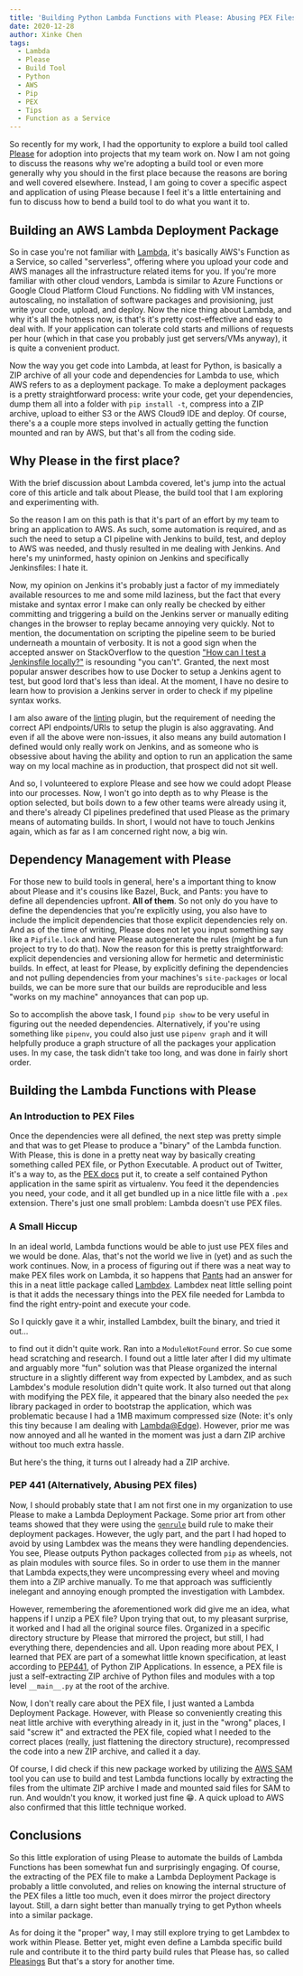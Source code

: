 ```yaml
---
title: 'Building Python Lambda Functions with Please: Abusing PEX Files for Fun and Profit'
date: 2020-12-28
author: Xinke Chen
tags:
  - Lambda
  - Please
  - Build Tool
  - Python
  - AWS
  - Pip
  - PEX
  - Tips
  - Function as a Service
---
```


So recently for my work, I had the opportunity to explore a build tool called
[Please][1] for adoption into projects that my team work on. Now I am not going
to discuss the reasons why we're adopting a build tool or even more generally
why you should in the first place because the reasons are boring and
well covered elsewhere. Instead, I am going to cover a specific aspect and
application of using Please because I feel it's a little entertaining and fun to
discuss how to bend a build tool to do what you want it to.

## Building an AWS Lambda Deployment Package
So in case you're not familiar with [Lambda][2], it's basically AWS's Function
as a Service, so called "serverless", offering where you upload your code and
AWS manages all the infrastructure related items for you. If you're more
familiar with other cloud vendors, Lambda is similar to Azure Functions or
Google Cloud Platform Cloud Functions. No fiddling with VM instances,
autoscaling, no installation of software packages and provisioning, just write
your code, upload, and deploy.  Now the nice thing about Lambda, and why it's
all the hotness now, is that's it's pretty cost-effective and easy to deal with.
If your application can tolerate cold starts and millions of requests per hour
(which in that case you probably just get servers/VMs anyway), it is quite a
convenient product.

Now the way you get code into Lambda, at least for Python, is basically a ZIP
archive of all your code and dependencies for Lambda to use, which AWS refers to
as a deployment package. To make a deployment packages is a pretty
straightforward process: write your code, get your dependencies, dump them all
into a folder with `pip install -t`, compress into a ZIP archive, upload to
either S3 or the AWS Cloud9 IDE and deploy. Of course, there's a a couple more
steps involved in actually getting the function mounted and ran by AWS, but
that's all from the coding side.

## Why Please in the first place?
With the brief discussion about Lambda covered, let's jump into the actual core
of this article and talk about Please, the build tool that I am exploring and
experimenting with.

So the reason I am on this path is that it's part of an effort by my team to
bring an application to AWS. As such, some automation is required, and as such
the need to setup a CI pipeline with Jenkins to build, test, and deploy to AWS
was needed, and thusly resulted in me dealing with Jenkins. And here's my
uninformed, hasty opinion on Jenkins and specifically Jenkinsfiles: I hate it. 

Now, my opinion on Jenkins it's probably just a factor of my immediately
available resources to me and some mild laziness, but the fact that every
mistake and syntax error I make can only really be checked by either committing
and triggering a build on the Jenkins server or manually editing changes in the
browser to replay became annoying very quickly. Not to mention, the
documentation on scripting the pipeline seem to be buried underneath a mountain
of verbosity. It is not a good sign when the accepted answer on StackOverflow to
the question ["How can I test a Jenkinsfile locally?"][3] is resounding "you
can't". Granted, the next most popular answer describes how to use Docker to
setup a Jenkins agent to test, but good lord that's less than ideal. At the
moment, I have no desire to learn how to provision a Jenkins server in order to
check if my pipeline syntax works. 

I am also aware of the [linting][4] plugin, but the requirement of needing the
correct API endpoints/URIs to setup the plugin is also aggravating. And even if
all the above were non-issues, it also means any build automation I defined
would only really work on Jenkins, and as someone who is obsessive about having
the ability and option to run an application the same way on my local machine as
in production, that prospect did not sit well.

And so, I volunteered to explore Please and see how we could adopt Please into
our processes. Now, I won't go into depth as to why Please is the option
selected, but boils down to a few other teams were already using it, and there's
already CI pipelines predefined that used Please as the primary means of
automating builds. In short, I would not have to touch Jenkins again, which as
far as I am concerned right now, a big win.

## Dependency Management with Please
For those new to build tools in general, here's a important thing to know about
Please and it's cousins like Bazel, Buck, and Pants: you have to define all
dependencies upfront. **All of them**. So not only do you have to define the
dependencies that you're explicitly using, you also have to include the implicit
dependencies that those explicit dependencies rely on. And as of the time of
writing, Please does not let you input something say like a `Pipfile.lock` and
have Please autogenerate the rules (might be a fun project to try to do that).
Now the reason for this is pretty straightforward: explicit dependencies and
versioning allow for hermetic and deterministic builds. In effect, at least for
Please, by explicitly defining the dependencies and not pulling dependencies
from your machines's `site-packages` or local builds, we can be more sure that
our builds are reproducible and less "works on my machine" annoyances that can
pop up. 

So to accomplish the above task, I found `pip show` to be very useful in
figuring out the needed dependencies. Alternatively, if you're using something
like `pipenv`, you could also just use `pipenv graph` and it will helpfully
produce a graph structure of all the packages your application uses. In my case,
the task didn't take too long, and was done in fairly short order.

## Building the Lambda Functions with Please
### An Introduction to PEX Files
Once the dependencies were all defined, the next step was pretty simple and that
was to get Please to produce a "binary" of the Lambda function. With Please,
this is done in a pretty neat way by basically creating something called PEX
file, or Python Executable. A product out of Twitter, it's a way to, as the [PEX
docs][11] put it, to create a self contained Python application in the same
spirit as virtualenv. You feed it the dependencies you need, your code, and it
all get bundled up in a nice little file with a `.pex` extension. There's just
one small problem: Lambda doesn't use PEX files.

### A Small Hiccup
In an ideal world, Lambda functions would be able to just use PEX files and we
would be done. Alas, that's not the world we live in (yet) and as such the work
continues. Now, in a process of figuring out if there was a neat way to make PEX
files work on Lambda, it so happens that [Pants][6] had an answer for this in a
neat little package called [Lambdex][7]. Lambdex neat little selling point is
that it adds the necessary things into the PEX file needed for Lambda to find
the right entry-point and execute your code. 

So I quickly gave it a whir, installed Lambdex, built the binary, and tried it
out...

to find out it didn't quite work. Ran into a `ModuleNotFound` error. So cue some
head scratching and research. I found out a little later after I did my ultimate
and arguably more "fun" solution was that Please organized the internal
structure in a slightly different way from expected by Lambdex, and as such
Lambdex's module resolution didn't quite work. It also turned out that along
with modifying the PEX file, it appeared that the binary also needed the `pex`
library packaged in order to bootstrap the application, which was problematic
because I had a 1MB maximum compressed size (Note: it's only this tiny because I
am dealing with [Lambda@Edge][8]). However, prior me was now annoyed and all he
wanted in the moment was just a darn ZIP archive without too much extra hassle.

But here's the thing, it turns out I already had a ZIP archive.

### PEP 441 (Alternatively, Abusing PEX files)
Now, I should probably state that I am not first one in my organization to use
Please to make a Lambda Deployment Package. Some prior art from other teams
showed that they were using the [`genrule`][10] build rule to make their
deployment packages. However, the ugly part, and the part I had hoped to avoid
by using Lambdex was the means they were handling dependencies. You see, Please
outputs Python packages collected from `pip` as wheels, not as plain modules
with source files. So in order to use them in the manner that Lambda
expects,they were uncompressing every wheel and moving them into a ZIP archive
manually. To me that approach was sufficiently inelegant and annoying enough
prompted the investigation with Lambdex.

However, remembering the aforementioned work did give me an idea, what happens
if I unzip a PEX file? Upon trying that out, to my pleasant surprise, it worked
and I had all the original source files. Organized in a specific directory
structure by Please that mirrored the project, but still, I had everything
there, dependencies and all. Upon reading more about PEX, I learned that PEX are
part of a somewhat little known specification, at least according to
[PEP441][5], of Python ZIP Applications. In essence, a PEX file is just a
self-extracting ZIP archive of Python files and modules with a top level
`__main__.py` at the root of the archive.

Now, I don't really care about the PEX file, I just wanted a Lambda Deployment
Package. However, with Please so conveniently creating this neat little archive
with everything already in it, just in the "wrong" places, I said "screw it" and
extracted the PEX file, copied what I needed to the correct places (really, just
flattening the directory structure), recompressed the code into a new ZIP
archive, and called it a day. 

Of course, I did check if this new package worked by utilizing the [AWS SAM][12]
tool you can use to build and test Lambda functions locally by extracting the
files from the ultimate ZIP archive I made and mounted said files for SAM to
run. And wouldn't you know, it worked just fine 😁. A quick upload to AWS also
confirmed that this little technique worked.

## Conclusions
So this little exploration of using Please to automate the builds of Lambda
Functions has been somewhat fun and surprisingly engaging. Of course, the
extracting of the PEX file to make a Lambda Deployment Package is probably a
little convoluted, and relies on knowing the  internal structure of the PEX
files a little too much, even it does mirror the project directory layout.
Still, a darn sight better than manually trying to get Python wheels into a
similar package.

As for doing it the "proper" way, I may still explore trying to get Lambdex to
work within Please. Better yet, might even define a Lambda specific build rule
and contribute it to the third party build rules that Please has, so called
[Pleasings][9] But that's a story for another time.

[1]:https://please.build/
[2]:https://aws.amazon.com/lambda/
[3]:https://stackoverflow.com/questions/36309063/how-can-i-test-a-change-made-to-jenkinsfile-locally
[4]:https://plugins.jenkins.io/jenkinslint/
[5]:https://www.Python.org/dev/peps/pep-0441/
[6]:https://www.pantsbuild.org/docs/awslambda-Python
[7]:https://github.com/wickman/lambdex
[8]:https://aws.amazon.com/lambda/edge/
[9]:https://please.build/pleasings.html
[10]:https://please.build/lexicon.html#misc
[11]:https://pex.readthedocs.io/en/latest/
[12]:https://aws.amazon.com/serverless/sam/